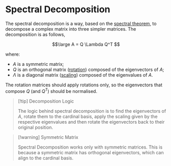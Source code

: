 # Spectral Decomposition

The spectral decomposition is a way, based on the [spectral theorem](#Spectral%20Theorem), to decompose a complex matrix into three simpler matrices. The decomposition is as follows,

$$\large
	A = Q \Lambda Q^T
$$

where:
- $A$ is a symmetric matrix;
- $Q$ is an orthogonal matrix ([rotation](Linear%20Algebra/Transformations/Linear%20Transformations.md#Rotation)) composed of the eigenvectors of $A$;
- $\Lambda$ is a diagonal matrix ([scaling](Linear%20Algebra/Transformations/Linear%20Transformations.md#Scaling)) composed of the eigenvalues of $A$.

The rotation matrices should apply rotations only, so the eigenvectors that compose $Q$ (and $Q^T$) should be normalised.

> [!tip] Decomposition Logic
> 
> The logic behind spectral decomposition is to find the eigenvectors of $A$, rotate them to the cardinal basis, apply the scaling given by the respective eigenvalues and then rotate the eigenvectors back to their original position.

> [!warning] Symmetric Matrix
> 
> Spectral Decomposition works only with symmetric matrices. This is because a symmetric matrix has orthogonal eigenvectors, which can align to the cardinal basis.
